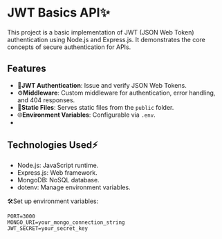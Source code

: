 # JWT Basics API✨

This project is a basic implementation of JWT (JSON Web Token) authentication using Node.js and Express.js. It demonstrates the core concepts of secure authentication for APIs.

## Features

- 🔑**JWT Authentication**: Issue and verify JSON Web Tokens.
- ⚙️**Middleware**: Custom middleware for authentication, error handling, and 404 responses.
- 📂**Static Files**: Serves static files from the `public` folder.
- 🌐**Environment Variables**: Configurable via `.env`.
- 
## Technologies Used⚡

- Node.js: JavaScript runtime.
- Express.js: Web framework.
- MongoDB: NoSQL database.
- dotenv: Manage environment variables.

🛠️Set up environment variables:
```
PORT=3000
MONGO_URI=your_mongo_connection_string
JWT_SECRET=your_secret_key
```
